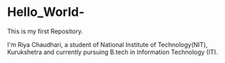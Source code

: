 # Hello_World-
This is my first Repository.

I'm Riya Chaudhari, a student of National Institute of Technology(NIT), Kurukshetra and currently pursuing B.tech in Information Technology (IT).
